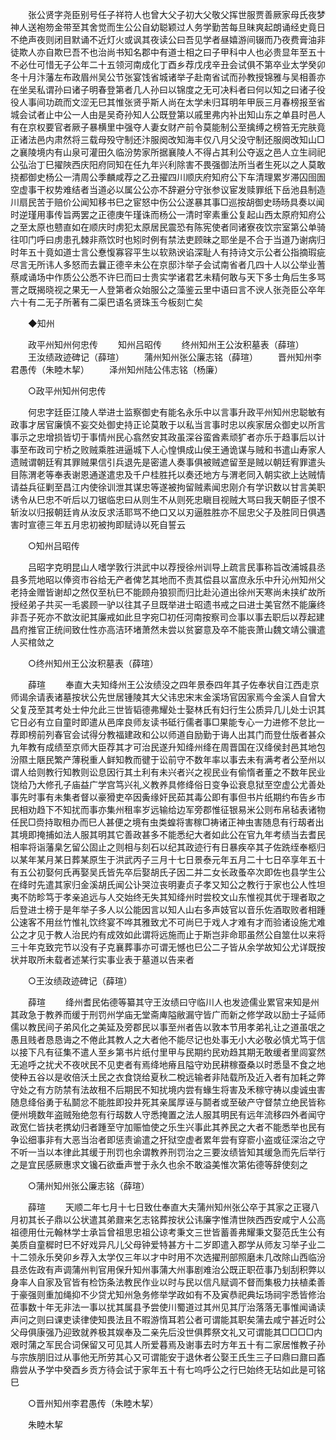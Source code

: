 <!-- { "loadSidebar": true } -->
　　张公贤字尧臣别号任子祥符人也曾大父子初大父敬父挥世服贾善厥家母氏夜梦神人送袍笏金带至其舍觉而生公公自幼聪颖过人务学勤苦每旦昧爽起朗诵经史竟日不绝声夜则闭目默诵不近灯火或讽其夜读公曰吾见学者昼嬉游间辍而乃夜费膏油非徒欺人亦自欺巳吾不也治尚书知名郡中有道士相之曰子甲科中人也必贵显年至五十不必仕可惜无子公年二十五领河南成化丁酉乡荐戊戌辛丑会试俱不第卒业太学癸卯冬十月汴藩左布政眉州吴公节张宴饯省城诸举子赴南省试而孙教授锦雅与吴相善亦在坐吴私谓孙曰诸子明春登第者几人孙曰以锦度之无可决料者曰何以知之曰诸子役役人事间功疏而文涩无巳其惟张贤乎斯人尚在太学未归耳明年甲辰三月春榜报至省城会试者止中公一人由是吴奇孙知人公既登第以戚里弗内补出知山东之单县时邑人有在京权要官者厥子暴横里中强夺人妻女财产前令莫能制公至擒缚之榜笞无完肤竟正诸法邑内肃然将三载母殁守制还汴服阕改知海丰仅八月父没守制还服阕改知山□之襄陵境内有山泉可灌田久临汾势家所据襄陵人不得占其利公夺返之邑人立生祠祀公弘治丁巳擢陜西庆阳府同知在任九年兴利除害不畏强御法所当者生死以之人莫敢挠都御史杨公一清周公季麟咸荐之乙丑擢四川顺庆府知府公下车清理累岁滞囚囹圄空虚事干权势难结者当道必以属公公亦不辞避分守张参议宦发赎罪纸下岳池县制造川扇民苦于赔价公闻知移书巳之宦怒中伤公公遂暴其事□巡按胡御史旸旸具奏以闻时逆瑾用事传旨两罢之正德庚午瑾诛而杨公一清时宰素重公复起山西太原府知府公之至太原也戆直如在顺庆时虏犯太原居民震恐有陈宪使者同诸寮夜饮宗室第公单骑往叩门呼曰虏患孔棘非燕饮时也矧时例有禁法吏顾昧之耶坐是不合于当道乃谢病归时年五十竟如道士言公惷愎寡容平生以软熟谀谄深耻人有持诗文示公者公指摘瑕疵尽言无所讳人多怒而去曩正德辛未公在京邸汴举子会试南省者几四十人以公举业蓍蔡咸诵场中作质公公悉不许巳而曰士贵实学诸君艺未精何敢与天下多士角后生多骂詈之既揭晓视之果无一人登第者众始服公之藻鉴云里中语曰言不谀人张尧臣公卒年六十有二无子所著有二渠巴语名贤珠玉今板刻亡矣 

　　◆知州 

　　政平州知州何忠传 
　　知州吕昭传 
　　终州知州王公汝积墓表（薛瑄） 
　　王汝绩政迹碑记（薛瑄） 
　　蒲州知州张公廉志铭（薛瑄） 
　　晋州知州李君愚传（朱睦木挈） 
　　泽州知州陆公伟志铭（杨廉） 

　　○政平州知州何忠传 

　　何忠字廷臣江陵人举进士监察御史有能名永乐中以言事升政平州知州忠聪敏有政事才居官廉慎不妄交处御史持正论莫敢于以私当言事时忠以疾家居众御史以所言事示之忠增损皆切于事情州民心翕然安其政虽深谷蛮酋素顽犷者亦乐于趋事后以计事至布政司宁桥之败贼乘胜进逼城下人心惶惧成山侯王通诡谋与贼和书遣山寿家人遗贼谓朝廷宥其罪贼果信引兵退先是密遣人奏事俱被贼遮留至是贼以朝廷宥罪遣头目陈渭老等奉表谢恩通遂遣忠及千户桂胜托以奏还地方与渭老同入朝实欲上达贼情请益兵征剿至昌江内使徐训泄其谋忠等遂被拘留贼素闻忠刚介有学识数以甘言美职诱令从巳忠不听后以刀锯临忠曰从则生不从则死忠瞋目视贼大骂曰我天朝臣子恨不斩汝以归报朝廷肯从汝反求活耶骂不绝口又以刃逼胜胜亦不屈忠父子及胜同日俱遇害时宣德三年五月忠初被拘即赋诗以死自誓云 

　　○知州吕昭传 

　　吕昭字克明昆山人嗜学敦行洪武中以荐授徐州训导上疏言民事称旨改浦城县丞县多荒地昭以俸资市谷给无产者俾艺其地而不责其偿县以富庶永乐中升沁州知州父老持金赠皆谢却之然仅至杭巳不能顾舟狼狈而归比赴沁道出徐州天寒尚未挟纩故所授经弟子共买一毛裘顾一驴以往其子旦既举进士昭遗书戒之曰进士美官然不能廉终非吾子死亦不歆汝祀其廉戒如此旦字宛□初任河南按察司佥事以事去职后以荐起建昌府推官正统间致仕性亦高洁环堵萧然未尝以贫窭意及卒不能丧萧山魏文靖公骥遣人买棺敛之 

　　○终州知州王公汝积墓表（薛瑄） 

　　薛瑄 
　　奉直大夫知绛州王公汝绩没之四年景泰四年其子佐奉状自江西走京师谒余请表诸墓按状公先世居锺陵其大父讳忠宋末金溪场官因家焉今金溪人自曾大父复茂至其考处士仲允此三世皆韬德弗耀处士娶林氏有妇行生公质异几儿处士识其它日必有立自童时即遣从邑庠良师友读书砥行儒者事□果能专心一力进修不怠比一荐即榜前列春官会试得分教福建政和公以师道自励勤于诲人出其门而登仕版者甚众九年教有成绩至京师大臣荐其才可治民遂升知绛州绛在周晋国在汉绛侯封邑其地包汾隰土陿民繁产薄税重人鲜知教而徤于讼前守不数年率以事去未有满考者公至州以谓人给则教行知教则讼息因行其土利有未兴者兴之视民业有偷惰者董之不数年民业饶给乃大修孔子庙益广学宫笃兴礼义教养具修绛俗日变争讼衰息狱至空虚公尤善处事先时事有未集者督以豪猾吏卒因夤缘奸民茹其毒公即有事但书片纸期约布告乡市民相劝趋下不知扰而事亦集州租率岁远输给边军旁郡惟征银易米公则布帛毡表诸物任民□赍持取租办而巳人甚便之境有虫类蝗将害稼□祷诸正神虫害随息有行刼者出其境即掩捕如法人服其明其它善政甚多不能悉纪大者如此公在官九年考绩当去耆民相率将诣藩臬乞留公固止之则相与刻石以纪其政迹行有日暴疾卒其子佐跣绖奉柩归以某年某月某日葬某原生于洪武丙子三月十七日景泰元年五月二十七日卒享年五十有五公初娶何氏再娶吴氏皆先卒后娶胡氏子因二并二女长政蚤卒次即佐也县学生公在绛时先遣其家归金溪胡氏闻公讣哭泣丧明妻贞子孝又知公之教行于家也公人性坦夷不防畛笃于孝亲追远与人交始终无失其知绛州时尝校文山东惟视其优于理者取之后登进士榜于是年举子多人以公能因言以知人山右多声妓官以音乐佐酒取败者相踵公速客不用丝竹惟礼饮终宴不哗其雅致尤不可尚巳于戏人才难有才而验诸设施尤难公之才见于教人治民灼有成效如此谓将远施而止于斯岂非命耶虽然公自筮仕以来将三十年克致完节以没有子克襄葬事亦可谓无憾也巳公二子皆从余学故知公尤详既按状并取所未载者述某行实事业表于墓道以告来者 

　　○王汝绩政迹碑记（薛瑄） 

　　薛瑄 
　　绛州耆民佑德等纂其守王汝绩曰守临川人也发迹儒业累官来知是州其政急于教养而缓于刑罚州学庙无堂斋庳隘敝漏守皆广而新之修学政以励士子延师儒以教民间子弟风化之美延及旁郡民以事至州者告以敦本节用孝弟礼让之道虽氓之愚且贱者恳恳诲之不倦此其教人之大者他不能尽记也处事无小大必敬必慎尤笃于信以接下凡有征集不遣人至乡第书片纸付里甲与民期约民劝趋其期无敢缓者里闾宴然无追呼之扰犬不夜吠民不见吏者有焉绛地瘠且隘守劝民耕稼蚕桑以时悉垦不食之地使种五谷以是收倍沃土民之衣食饶给夏秋二梲远输者非陆载所及近入者有加耗之弊守处之有方防禁有法故租不后期民不知扰境内尝有蝝生将害及禾稼守祷以虔诚虫害随息绛俗勇于私鬬忿不能胜即投井死其亲属厚诬与鬬者或至破产守督禁立绝民皆称便州境数年盗贼殆绝忽有行刼数人守悉掩置之法人服其明民有远年流移四外者闻守政宽仁皆扶老携幼归者踵至守加赈恤使之乐生兴事此其养民之大者不能悉举也民有争讼细事非有大恶当治者即惩责谕遣之犴狱空虚者累年尝有穿窬小盗或征深治之守不听一当以本律此其缓于刑罚也余谓教养刑罚治之三要汝绩皆知其缓急而先后举行之是宜民感厥惠求文镵石欲垂声誉于永久也余不敢溢美惟次第佑德等辞使刻之 

　　○蒲州知州张公廉志铭（薛瑄） 

　　薛瑄 
　　天顺二年七月十七日致仕奉直大夫蒲州知州张公卒于其家之正寝八月初其长子鼎以公状遣其弟鼐来乞志铭葬按状公讳廉字惟清世陜西西安咸宁人公高祖德用仕元翰林学士承旨曾祖思忠祖公谅考秉文三世皆蓄善弗耀秉文娶范氏生公有美质自童穉时巳不好戏异凡儿父母钟爱特甚方十二岁即遣入郡学从师友习举子业二十二领永乐癸卯乡荐入太学仅三年以才中时用不次选擢刑部照磨未几改除山西临汾县丞佐政有声调蒲州判官用保升知州事蒲大州事剧难治公既正职莅事乃刬刮积弊以身率人自家及官皆有检饬条法教民作业以时与民以信凡赋调不督而集极力扶植柔善于豪强则重加绳抑不少贷尤知州急务修举学政如有不及寅恭祀典坛场祠宇悉皆修治莅事数十年无非法一事以扰其属县予尝使川蜀道过其州见其厅治落落无事惟闻诵读声问之则曰课吏读律使知畏法且不暇游惰耳若公者可谓能其职矣蒲去咸宁甚近时公父母俱康强乃迎致就养极其娱奉及二亲先后没世俱葬祭文礼又可谓能其□□□□内艰时蒲之军民合词保留又可见其人所爱暮焉及谢事去时方年五十有二家居惟教子孙与宗族朋旧过从事他无所劳其心又可谓能安于退休者公娶王氏生三子曰鼎曰鼐曰鼒鼎尝从予学中癸酉乡贡方待会试于家年五十有七呜呼公之行巳始终无玷如此是可铭巳 

　　○晋州知州李君愚传（朱睦木挈） 

　　朱睦木挈 
